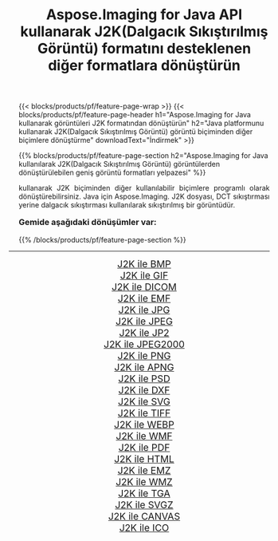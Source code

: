 ﻿---
title: Aspose.Imaging for Java API kullanarak J2K(Dalgacık Sıkıştırılmış Görüntü) formatını desteklenen diğer formatlara dönüştürün 
weight: 3920
url: /tr/java/conversion/from/j2k/ 
lang: tr
langdirlevel: 2
locales: zh-hans,ja,it,ru,de,es,fr,nl,id,lt,pl,pt,vi,tr,ko,zh-hant,ar,hi,th,sv,cs,uk,he
description: Aspose.Imaging, Java platformunu kullanarak J2K(Dalgacık Sıkıştırılmış Görüntü) biçimini diğer biçimlere kolayca dönüştürebilir
---

{{< blocks/products/pf/feature-page-wrap >}}
{{< blocks/products/pf/feature-page-header h1="Aspose.Imaging for Java kullanarak görüntüleri J2K formatından dönüştürün" h2="Java platformunu kullanarak J2K(Dalgacık Sıkıştırılmış Görüntü) görüntü biçiminden diğer biçimlere dönüştürme" downloadText="İndirmek" >}}


{{% blocks/products/pf/feature-page-section  h2="Aspose.Imaging for Java kullanılarak J2K(Dalgacık Sıkıştırılmış Görüntü) görüntülerden dönüştürülebilen geniş görüntü formatları yelpazesi" %}}
<p align=justify>kullanarak J2K biçiminden diğer kullanılabilir biçimlere programlı olarak dönüştürebilirsiniz.
Java için Aspose.Imaging. J2K dosyası, DCT sıkıştırması yerine dalgacık sıkıştırması kullanılarak sıkıştırılmış bir görüntüdür.</p>
<h3 style="margin-top:16px;">
Gemide aşağıdaki dönüşümler var:
</h3>
{{% /blocks/products/pf/feature-page-section %}}
<div class="container-fluid productfamilypage bg-gray">
    <div class="convertypes bg-gray agp-content section">
        <div class="container">
		<hr style="margin-left:-20px;"/>
		<div class="row other-converters" style="gap: 10px;font-size: 19px;text-align:center;">
		    <div class='col-md-3 other-converter remove-lp remove-rp'><a href="/imaging/tr/java/conversion/j2k-to-bmp/" style="padding:15px;">J2K ile BMP</a></div><div class='col-md-3 other-converter remove-lp remove-rp'><a href="/imaging/tr/java/conversion/j2k-to-gif/" style="padding:15px;">J2K ile GIF</a></div><div class='col-md-3 other-converter remove-lp remove-rp'><a href="/imaging/tr/java/conversion/j2k-to-dicom/" style="padding:15px;">J2K ile DICOM</a></div><div class='col-md-3 other-converter remove-lp remove-rp'><a href="/imaging/tr/java/conversion/j2k-to-emf/" style="padding:15px;">J2K ile EMF</a></div><div class='col-md-3 other-converter remove-lp remove-rp'><a href="/imaging/tr/java/conversion/j2k-to-jpg/" style="padding:15px;">J2K ile JPG</a></div><div class='col-md-3 other-converter remove-lp remove-rp'><a href="/imaging/tr/java/conversion/j2k-to-jpeg/" style="padding:15px;">J2K ile JPEG</a></div><div class='col-md-3 other-converter remove-lp remove-rp'><a href="/imaging/tr/java/conversion/j2k-to-jp2/" style="padding:15px;">J2K ile JP2</a></div><div class='col-md-3 other-converter remove-lp remove-rp'><a href="/imaging/tr/java/conversion/j2k-to-jpeg2000/" style="padding:15px;">J2K ile JPEG2000</a></div><div class='col-md-3 other-converter remove-lp remove-rp'><a href="/imaging/tr/java/conversion/j2k-to-png/" style="padding:15px;">J2K ile PNG</a></div><div class='col-md-3 other-converter remove-lp remove-rp'><a href="/imaging/tr/java/conversion/j2k-to-apng/" style="padding:15px;">J2K ile APNG</a></div><div class='col-md-3 other-converter remove-lp remove-rp'><a href="/imaging/tr/java/conversion/j2k-to-psd/" style="padding:15px;">J2K ile PSD</a></div><div class='col-md-3 other-converter remove-lp remove-rp'><a href="/imaging/tr/java/conversion/j2k-to-dxf/" style="padding:15px;">J2K ile DXF</a></div><div class='col-md-3 other-converter remove-lp remove-rp'><a href="/imaging/tr/java/conversion/j2k-to-svg/" style="padding:15px;">J2K ile SVG</a></div><div class='col-md-3 other-converter remove-lp remove-rp'><a href="/imaging/tr/java/conversion/j2k-to-tiff/" style="padding:15px;">J2K ile TIFF</a></div><div class='col-md-3 other-converter remove-lp remove-rp'><a href="/imaging/tr/java/conversion/j2k-to-webp/" style="padding:15px;">J2K ile WEBP</a></div><div class='col-md-3 other-converter remove-lp remove-rp'><a href="/imaging/tr/java/conversion/j2k-to-wmf/" style="padding:15px;">J2K ile WMF</a></div><div class='col-md-3 other-converter remove-lp remove-rp'><a href="/imaging/tr/java/conversion/j2k-to-pdf/" style="padding:15px;">J2K ile PDF</a></div><div class='col-md-3 other-converter remove-lp remove-rp'><a href="/imaging/tr/java/conversion/j2k-to-html/" style="padding:15px;">J2K ile HTML</a></div><div class='col-md-3 other-converter remove-lp remove-rp'><a href="/imaging/tr/java/conversion/j2k-to-emz/" style="padding:15px;">J2K ile EMZ</a></div><div class='col-md-3 other-converter remove-lp remove-rp'><a href="/imaging/tr/java/conversion/j2k-to-wmz/" style="padding:15px;">J2K ile WMZ</a></div><div class='col-md-3 other-converter remove-lp remove-rp'><a href="/imaging/tr/java/conversion/j2k-to-tga/" style="padding:15px;">J2K ile TGA</a></div><div class='col-md-3 other-converter remove-lp remove-rp'><a href="/imaging/tr/java/conversion/j2k-to-svgz/" style="padding:15px;">J2K ile SVGZ</a></div><div class='col-md-3 other-converter remove-lp remove-rp'><a href="/imaging/tr/java/conversion/j2k-to-canvas/" style="padding:15px;">J2K ile CANVAS</a></div><div class='col-md-3 other-converter remove-lp remove-rp'><a href="/imaging/tr/java/conversion/j2k-to-ico/" style="padding:15px;">J2K ile ICO</a></div>
                </div>
        </div>
    </div>
</div>
<br/>

